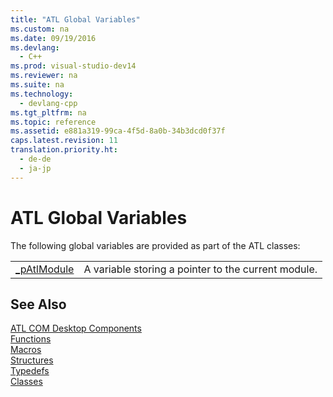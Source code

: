 ```yaml
---
title: "ATL Global Variables"
ms.custom: na
ms.date: 09/19/2016
ms.devlang: 
  - C++
ms.prod: visual-studio-dev14
ms.reviewer: na
ms.suite: na
ms.technology: 
  - devlang-cpp
ms.tgt_pltfrm: na
ms.topic: reference
ms.assetid: e881a319-99ca-4f5d-8a0b-34b3dcd0f37f
caps.latest.revision: 11
translation.priority.ht: 
  - de-de
  - ja-jp
---
```

# ATL Global Variables
The following global variables are provided as part of the ATL classes:  
  
|||  
|-|-|  
|[_pAtlModule](../vs140/_pAtlModule.md)|A variable storing a pointer to the current module.|  
  
## See Also  
 [ATL COM Desktop Components](../vs140/ATL-COM-Desktop-Components.md)   
 [Functions](../vs140/ATL-Functions.md)   
 [Macros](../vs140/ATL-Macros.md)   
 [Structures](../vs140/ATL-Structures.md)   
 [Typedefs](../vs140/ATL-Typedefs.md)   
 [Classes](../vs140/ATL-Classes.md)